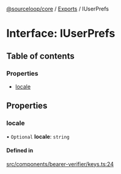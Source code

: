 [@sourceloop/core](../README.md) / [Exports](../modules.md) / IUserPrefs

# Interface: IUserPrefs

## Table of contents

### Properties

- [locale](IUserPrefs.md#locale)

## Properties

### locale

• `Optional` **locale**: `string`

#### Defined in

[src/components/bearer-verifier/keys.ts:24](https://github.com/sourcefuse/loopback4-microservice-catalog/blob/6c16af104/packages/core/src/components/bearer-verifier/keys.ts#L24)
